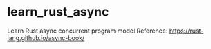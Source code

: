 # learn_rust_async
Learn Rust async concurrent program model
Reference: https://rust-lang.github.io/async-book/
